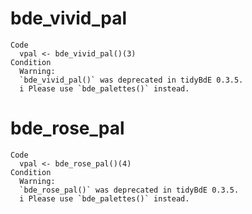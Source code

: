 # bde_vivid_pal

    Code
      vpal <- bde_vivid_pal()(3)
    Condition
      Warning:
      `bde_vivid_pal()` was deprecated in tidyBdE 0.3.5.
      i Please use `bde_palettes()` instead.

# bde_rose_pal

    Code
      vpal <- bde_rose_pal()(4)
    Condition
      Warning:
      `bde_rose_pal()` was deprecated in tidyBdE 0.3.5.
      i Please use `bde_palettes()` instead.

